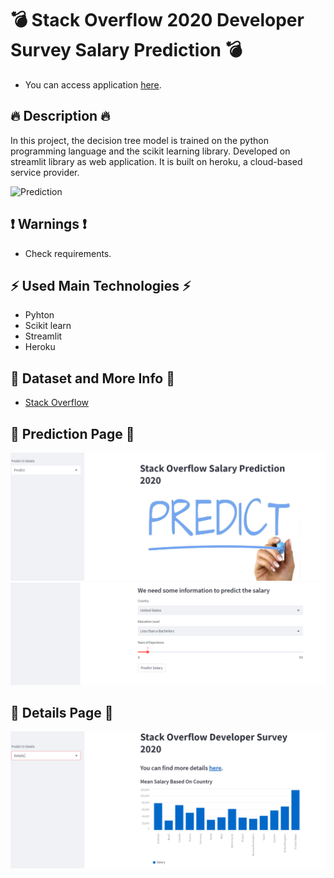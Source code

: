 # 💣 Stack Overflow 2020 Developer Survey Salary Prediction  💣

* You can access application [here](https://sofsalarysurvey123.herokuapp.com/).

## 🔥 Description 🔥

In this project, the decision tree model is trained on the python programming language and the scikit learning library. Developed on streamlit library as web application. It is built on heroku, a cloud-based service provider.

![Prediction](https://www.picserver.org/assets/library/2020-10-30/originals/predict.jpg)

## ❗ Warnings ❗

  * Check requirements.

## ⚡ Used Main Technologies ⚡

* Pyhton
* Scikit learn
* Streamlit
* Heroku

## 📕 Dataset and More Info 📕
* [Stack Overflow](https://insights.stackoverflow.com/survey/2020)

## 📄 Prediction Page 📄
![Prediction Page](https://github.com/alicenkbaytop/SOF-Salary-Prediction/blob/main/img/prediction%20page1.png)
![Prediction Pag](https://github.com/alicenkbaytop/SOF-Salary-Prediction/blob/main/img/prediction%20page2.png)

## 📖 Details Page 📖
![Details Page](https://github.com/alicenkbaytop/SOF-Salary-Prediction/blob/main/img/details%20page%201.png)
